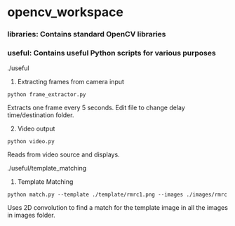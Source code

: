 # opencv_workspace

### libraries: Contains standard OpenCV libraries
### useful: Contains useful Python scripts for various purposes

./useful

1. Extracting frames from camera input
```
python frame_extractor.py
```
Extracts one frame every 5 seconds. Edit file to change delay time/destination folder.

2. Video output
```
python video.py
```
Reads from video source and displays.

./useful/template_matching

1. Template Matching
```
python match.py --template ./template/rmrc1.png --images ./images/rmrc
```
Uses 2D convolution to find a match for the template image in all the images in images folder.
